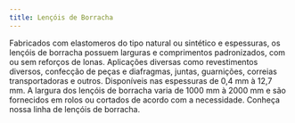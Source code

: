 ```yaml
---
title: Lençóis de Borracha
---
```


Fabricados com elastomeros do tipo natural ou sintético e espessuras, os lençóis de borracha possuem larguras e comprimentos padronizados, com ou sem reforços de lonas. Aplicações diversas como revestimentos diversos, confecção de peças e diafragmas, juntas, guarnições, correias transportadoras e outros. Disponíveis nas espessuras de 0,4 mm à 12,7 mm. A largura dos lençóis de borracha varia de 1000 mm à 2000 mm e são fornecidos em rolos ou cortados de acordo com a necessidade. Conheça nossa linha de lençóis de borracha.